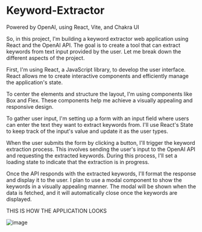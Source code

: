 # Keyword-Extractor
 Powered by OpenAI, using React, Vite, and Chakra UI

So, in this project, I'm building a keyword extractor web application using React and the OpenAI API. The goal is to create a tool that can extract keywords from text input provided by the user. Let me break down the different aspects of the project.

First, I'm using React, a JavaScript library, to develop the user interface. React allows me to create interactive components and efficiently manage the application's state.

To center the elements and structure the layout, I'm using components like Box and Flex. These components help me achieve a visually appealing and responsive design.

To gather user input, I'm setting up a form with an input field where users can enter the text they want to extract keywords from. I'll use React's State to keep track of the input's value and update it as the user types.

When the user submits the form by clicking a button, I'll trigger the keyword extraction process. This involves sending the user's input to the OpenAI API and requesting the extracted keywords. During this process, I'll set a loading state to indicate that the extraction is in progress.

Once the API responds with the extracted keywords, I'll format the response and display it to the user. I plan to use a modal component to show the keywords in a visually appealing manner. The modal will be shown when the data is fetched, and it will automatically close once the keywords are displayed.

THIS IS HOW THE APPLICATION LOOKS

![image](https://github.com/daken04/Keyword-Extractor/assets/66870873/9d351674-d8aa-47eb-bd59-df4b9576d72f)

